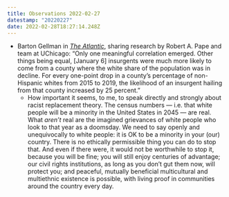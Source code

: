 ```yaml
---
title: Observations 2022-02-27
datestamp: "20220227"
date: 2022-02-28T18:27:14.248Z
---
```

- Barton Gellman in *[The Atlantic](https://www.theatlantic.com/magazine/archive/2022/01/january-6-insurrection-trump-coup-2024-election/620843/)*, sharing research by Robert A. Pape and team at UChicago: “Only one meaningful correlation emerged. Other things being equal, [January 6] insurgents were much more likely to come from a county where the white share of the population was in decline. For every one-point drop in a county’s percentage of non-Hispanic whites from 2015 to 2019, the likelihood of an insurgent hailing from that county increased by 25 percent.”
	- How important it seems, to me, to speak directly and strongly about racist replacement theory. The census numbers — i.e. that white people will be a minority in the United States in 2045 — are real. What *aren’t* real are the imagined grievances of white people who look to that year as a doomsday. We need to say openly and unequivocally to white people: it is OK to be a minority in your (our) country. There is no ethically permissible thing you can do to stop that. And even if there were, it would not be worthwhile to stop it, because you will be fine; you will still enjoy centuries of advantage; our civil rights institutions, as long as you don’t gut them now, will protect you; and peaceful, mutually beneficial multicultural and multiethnic existence is possible, with living proof in communities around the country every day.